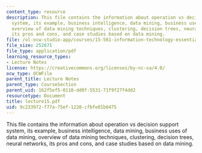 ```yaml
---
content_type: resource
description: This file contains the information about operation vs decision support
  system, its example, business intelligence, data mining, business uses of data mining,
  overview of data mining techniques, clustering, decision trees, neural networks,
  its pros and cons, and case studies based on data mining.
file: /ol-ocw-studio-app/courses/15-561-information-technology-essentials-spring-2005/9c233972f77a75ef1220cfbfe01b6475_lecture15.pdf
file_size: 252671
file_type: application/pdf
learning_resource_types:
- Lecture Notes
license: https://creativecommons.org/licenses/by-nc-sa/4.0/
ocw_type: OCWFile
parent_title: Lecture Notes
parent_type: CourseSection
parent_uid: 162f5ef5-0118-dd0f-5531-71f9f27f4dd2
resourcetype: Document
title: lecture15.pdf
uid: 9c233972-f77a-75ef-1220-cfbfe01b6475
---
```

This file contains the information about operation vs decision support system, its example, business intelligence, data mining, business uses of data mining, overview of data mining techniques, clustering, decision trees, neural networks, its pros and cons, and case studies based on data mining.